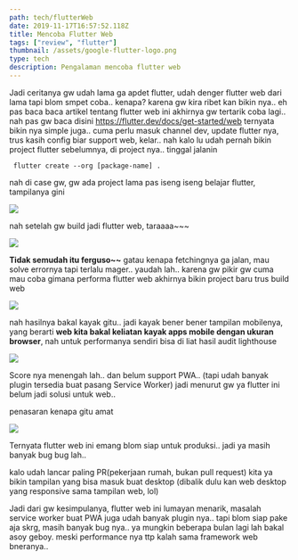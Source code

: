 ```yaml
---
path: tech/flutterWeb
date: 2019-11-17T16:57:52.118Z
title: Mencoba Flutter Web
tags: ["review", "flutter"]
thumbnail: /assets/google-flutter-logo.png
type: tech
description: Pengalaman mencoba flutter web
---
```


Jadi ceritanya gw udah lama ga apdet flutter, udah denger flutter web dari lama tapi blom smpet coba.. kenapa? karena gw kira ribet kan bikin nya.. eh pas baca baca artikel tentang flutter web ini akhirnya gw tertarik coba lagi.. nah pas gw baca disini
<https://flutter.dev/docs/get-started/web>
ternyata bikin nya simple juga.. cuma perlu masuk channel dev, update flutter nya, trus kasih config biar support web, kelar..
nah kalo lu udah pernah bikin project flutter sebelumnya, di project nya.. tinggal jalanin

```
 flutter create --org [package-name] .
```

nah di case gw, gw ada project lama pas iseng iseng belajar flutter, tampilanya gini

![](/assets/screen-shot-2019-11-17-at-22.55.31.png)

nah setelah gw build jadi flutter web, taraaaa~~~

![](/assets/screen-shot-2019-11-17-at-23.45.51.png)

**Tidak semudah itu ferguso~~**
gatau kenapa fetchingnya ga jalan, mau solve errornya tapi terlalu mager..
yaudah lah.. karena gw pikir gw cuma mau coba gimana performa flutter web akhirnya bikin project baru trus build web

![](/assets/screen-shot-2019-11-18-at-00.17.40.png)

nah hasilnya bakal kayak gitu.. jadi kayak bener bener tampilan mobilenya, yang berarti **web kita bakal keliatan kayak apps mobile dengan ukuran browser**, nah untuk performanya sendiri bisa di liat hasil audit lighthouse

![](/assets/screen-shot-2019-11-17-at-23.54.17.png)

Score nya menengah lah.. dan belum support PWA.. (tapi udah banyak plugin tersedia buat pasang Service Worker) jadi menurut gw ya flutter ini belum jadi solusi untuk web..

penasaran kenapa gitu amat

![](/assets/screen-shot-2019-11-18-at-00.23.45.png)

Ternyata flutter web ini emang blom siap untuk produksi.. jadi ya masih banyak bug bug lah..

kalo udah lancar paling PR(pekerjaan rumah, bukan pull request) kita ya bikin tampilan yang bisa masuk buat desktop (dibalik dulu kan web desktop yang responsive sama tampilan web, lol)

Jadi dari gw kesimpulanya, flutter web ini lumayan menarik, masalah service worker buat PWA juga udah banyak plugin nya.. tapi blom siap pake aja skrg, masih banyak bug nya.. ya mungkin beberapa bulan lagi lah bakal asoy geboy. meski performance nya ttp kalah sama framework web bneranya..
